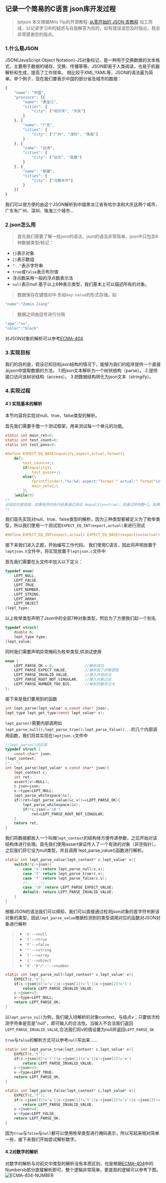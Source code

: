 ## 记录一个简易的C语言 json库开发过程
>lptjson
>本文根据Milo Yip的开源教程-[从零开始的 JSON 库教程](https://github.com/miloyip/json-tutorial) 加工而成，以记录学习中的疑虑与自我解答为目的，如有错误请您及时指出，我会非常感谢您的指点。
### 1.什么是JSON
JSON(JavaScript Object Notation)-JS对象标记，是一种用于交换数据的文本格式，主要用于数据的储存、交换、传播等等。JSON即易于人类阅读，也易于机器解析和生成，提高了工作效率。
相比较于XML,YAML等，JSON的语法最为简单。举个例子，现在我们要表示中国的部分省及城市的数据：
```JavaScript
{
    "name": "中国",
    "province": [{
        "name": "黑龙江",
        "cities": {
            "city": ["哈尔滨", "大庆"]
        }
    }, {
        "name": "广东",
        "cities": {
            "city": ["广州", "深圳", "珠海"]
        }
    }, {
        "name": "台湾",
        "cities": {
            "city": ["台北", "高雄"]
        }
    }, {
        "name": "新疆",
        "cities": {
            "city": ["乌鲁木齐"]
        }
    }]
}
```
我们可以很方便的由这个JSON解析到中国黑龙江省有哈尔滨和大庆这两个城市，广东有广州、深圳、珠海三个城市…
### 2.json怎么用
> 首先我们需要了解一些json的语法，json的语法非常简单，json中只包含6种数据类型/标记：
- `{}`表示对象
- `[]`表示数组
- `".."`表示字符串
- `true`或`false`表示布尔值
- 浮点数采用一般的浮点数表示法
- `null`表示null
基于以上6种表示类型，我们基本上可以描述所有的对象。
> 数据保存在键值对中
形如`key:value`的形式存储。如
``` JavaScript
"name":"Zemin Jiang"`
```
> 数据之间由逗号进行分隔
``` JavaScript
"age":"+∞",
"color":"black"
```
对JSON对象的解析可以参考[ECMA-404](http://www.ecma-international.org/publications/files/ECMA-ST/ECMA-404.pdf)

### 3.实现目标
我们的目的是，假设已知目标json结构的情况下，能够为我们的程序提供一个直接从json中提取数据的方法。
1.把json文本解析为一个树状结构（parse）。
2.提供接口访问该树状结构（access）。
3.把数据结构转化为json文本（stringify）。

### 4.实现过程

#### 4.1 实现基本的解析
本节内容将实现对null、true、false类型的解析。

首先我们需要手撸一个测试框架，用来测试每一个单元的功能。

```c
static int main_ret=0;
static int test_count=0;
static int test_pass=0;

#define EXPECT_EQ_BASE(equality,expect,actual,format)\
    do{\
        test_count++;\
        if(equality)\
            test_pass++;\
        else{\
            fprintf(stderr,"%s:%d: expect:"format " actual:" format"\n",__FILE__,__LINE__,expect,actual);\
            main_ret=1;\
        }\
    }while(0)
/*
这段宏的意思是，如果程序的执行结果通过测试（equality==true），则通过样例数+1。如果没有通过，则将没有通过测试的测试样例文件名（file）、行号（line）、预期结果（expect）、实际结果（actual）输出到stderr供debug使用
*/
```

我们首先实现对null、true、false类型的解析，因为三种类型都被定义为了枚举类型，所以我们使用一个测试宏`EXPECT_EQ_INT(expect,actual)`来进行测试
```c
#define EXPECT_EQ_INT(expect,actual) EXPECT_EQ_BASE((expect)==(actual),expect,actual,"%d")
```

接下来我们进入正题，开始编写工作代码。
我们使用C语言，因此将声明放置于`leptjson.h`文件中，将实现放置于`leptjson.c`文件中

首先我们需要在头文件中加入以下定义：
```c
typedef enum{
    LEPT_NULL,
    LEPT_FALSE,
    LEPT_TRUE,
    LEPT_NUMBER,
    LEPT_STRING,
    LEPT_ARRAY,
    LEPT_OBJECT
}lept_type;
```
以上枚举类型声明了Json中的全部7种对象类型，然后为了方便我们起一个别名
```c
typedef struct{
    double n;
    lept_type type;
}lept_value;
```
同时我们需要声明异常掩码为枚举类型,供测试使用
```c
enum {
    LEPT_PARSE_OK = 0,              //解析成功
    LEPT_PARSE_EXPECT_VALUE,        //解析到了非期望值
    LEPT_PARSE_INVALID_VALUE,       //输入内容非法
    LEPT_PARSE_ROOT_NOT_SINGULAR,   //输入对象过长
    LEPT_PARSE_NUMBER_TOO_BIG,      //解析的数字过大
};
```
接下来是我们要用到的函数
```c
int lept_parse(lept_value* v,const char* json);
lept_type lept_get_type(const lept_value* v);
```
`lept_parse()`需要内部调用如`lept_parse_null();lept_parse_true();lept_parse_false()...`的几个内部调用函数，我们将其实现在`leptjson.c`文件中
```c
//lept_parse()的实现
typedef struct {
    const char* json;
}lept_context;
/*...*/
int lept_parse(lept_value* v,const char* json){
    lept_context c;
    int ret;
    assert(v!=NULL);
    c.json=json;
    v->type=LEPT_NULL;
    lept_parse_whitespace(&c);
    if((ret=lept_parse_value(&c,v))==LEPT_PARSE_OK){
        lept_parse_whitespace(&c);
        if(*c.json!='\0')
            ret=LEPT_PARSE_ROOT_NOT_SINGULAR;
    }
    return ret;
}
```
我们将数据都放入一个叫做`lept_context`的结构体方便传递参数，之后开始对该结构体进行处理。首先我们使用assert保证传入了一个有效的对象（非空指针），之后我们将它设为null类型，并且调用`lept_parse_value()函数进行解析。
```c
static int lept_parse_value(lept_context* c,lept_value* v){
    switch(*c->json){
        case 'n':return lept_parse_null(c,v);
        case 't':return lept_parse_true(c,v);
        case 'f':return lept_parse_false(c,v);
        /*......*/
        case '\0':return LEPT_PARSE_EXPECT_VALUE;
        default: return LEPT_PARSE_INVALID_VALUE;
    }
}
```
根据JSON的语法我们可以得知，我们可以直接通过检测json对象的首字符判断该对象的类型，因此`lept_parse_value`根据检测到的类型调用对应的函数对JSON对象进行解析

> * `'n'-->null`
> * `'t'-->true`
> * `'f'-->false`
> * `'"'-->string`
> * `'['-->array`
> *  `'{'-->object`
> *  `'0'-'9'/'-'-->number`
```c
static int lept_parse_null(lept_context* c,lept_value* v){
    EXPECT(c,'n');
    if(c->json[0]!='u'||c->json[1]!='l'||c->json[2]!='l')
        return LEPT_PARSE_INVALID_VALUE;
    c->json+=3;
    v->type=LEPT_NULL;
    return LEPT_PARSE_OK;
}
```
以`lept_parse_null`为例，我们输入待解析的对象context，与结点v；只要依次检测字符串是否是"null"，即可输入的合法性。当输入不合法我们返回`LEPT_PARSE_INVALID_VALUE`,合法我们将v的值设置为null并返回`LEPT_PARSE_OK`

`true`与`false`的解析方式可以参考`null`写出来……
```c
static int lept_parse_true(lept_context* c,lept_value* v){
    EXPECT(c,'t');
    if(c->json[0]!='r'||c->json[1]!='u'||c->json[2]!='e')
        return LEPT_PARSE_INVALID_VALUE;
    c->json+=3;
    v->type=LEPT_TRUE;
    return LEPT_PARSE_OK;
}

static int lept_parse_false(lept_context* c,lept_value* v){
    EXPECT(c,'f');
    if(c->json[0]!='a'||c->json[1]!='l'||c->json[2]!='s'||c->json[3]!='e')
        return LEPT_PARSE_INVALID_VALUE;
    c->json+=4;
    v->type=LEPT_FALSE;
    return LEPT_PARSE_OK;
}
```
因为`true`与`false`与`null`都可以使用枚举类型进行掩码表示，所以写起来相对简单一些，接下来我们开始尝试解析数字。
#### 4.2对数字的解析
对数字的解析与对前文中类型的解析没有本质区别，也是根据[ECMA-404](http://www.ecma-international.org/publications/files/ECMA-ST/ECMA-404.pdf)中的Numbersb部分直接解析即可，整个逻辑非常简单，更直观的逻辑可以参考下图。
![ECMA-404-NUMBER](http://www.songlinglu99.com/pic/number.png)
